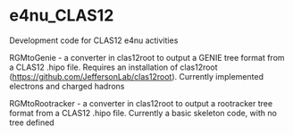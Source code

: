 # e4nu_CLAS12
Development code for CLAS12 e4nu activities

RGMtoGenie - a converter in clas12root to output a GENIE tree format from a CLAS12 .hipo file.
             Requires an installation of clas12root (https://github.com/JeffersonLab/clas12root).
             Currently implemented electrons and charged hadrons
             
RGMtoRootracker - a converter in clas12root to output a rootracker tree format from a CLAS12 .hipo file.
                  Currently a basic skeleton code, with no tree defined
